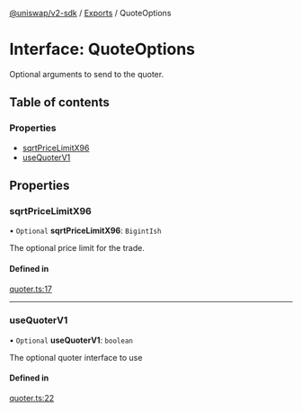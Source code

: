 [@uniswap/v2-sdk](../README.md) / [Exports](../modules.md) / QuoteOptions

# Interface: QuoteOptions

Optional arguments to send to the quoter.

## Table of contents

### Properties

- [sqrtPriceLimitX96](QuoteOptions.md#sqrtpricelimitx96)
- [useQuoterV1](QuoteOptions.md#usequoterv1)

## Properties

### sqrtPriceLimitX96

• `Optional` **sqrtPriceLimitX96**: `BigintIsh`

The optional price limit for the trade.

#### Defined in

[quoter.ts:17](https://github.com/Uniswap/v2-sdk/blob/08a7c05/src/quoter.ts#L17)

___

### useQuoterV1

• `Optional` **useQuoterV1**: `boolean`

The optional quoter interface to use

#### Defined in

[quoter.ts:22](https://github.com/Uniswap/v2-sdk/blob/08a7c05/src/quoter.ts#L22)
